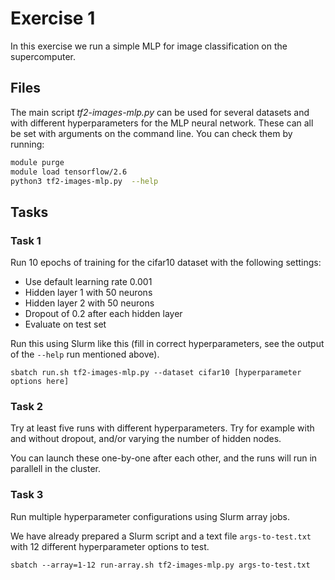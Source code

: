 # Exercise 1

In this exercise we run a simple MLP for image classification on the
supercomputer.

## Files

The main script *tf2-images-mlp.py* can be used for several datasets and with
different hyperparameters for the MLP neural network. These can all be set with
arguments on the command line. You can check them by running:

```bash
module purge
module load tensorflow/2.6
python3 tf2-images-mlp.py  --help
```

## Tasks

### Task 1

Run 10 epochs of training for the cifar10 dataset with the following settings:

- Use default learning rate 0.001
- Hidden layer 1 with 50 neurons
- Hidden layer 2 with 50 neurons
- Dropout of 0.2 after each hidden layer
- Evaluate on test set

Run this using Slurm like this (fill in correct hyperparameters, see the output
of the `--help` run mentioned above).

```
sbatch run.sh tf2-images-mlp.py --dataset cifar10 [hyperparameter options here]
```

### Task 2

Try at least five runs with different hyperparameters. Try for example with and
without dropout, and/or varying the number of hidden nodes.

You can launch these one-by-one after each other, and the runs will run in
parallell in the cluster.


### Task 3

Run multiple hyperparameter configurations using Slurm array jobs.

We have already prepared a Slurm script and a text file `args-to-test.txt` with
12 different hyperparameter options to test.

```
sbatch --array=1-12 run-array.sh tf2-images-mlp.py args-to-test.txt
```
